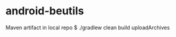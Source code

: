 android-beutils
===============

Maven artifact in local repo
  $ ./gradlew clean build uploadArchives
